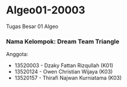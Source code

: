 # Algeo01-20003
Tugas Besar 01 Algeo

### Nama Kelompok: Dream Team Triangle
Anggota:
* 13520003 - Dzaky Fattan Rizqullah (K01)
* 13520124 - Owen Christian Wijaya (K03)
* 13520157 - Thirafi Najwan Kurniatama (K03)